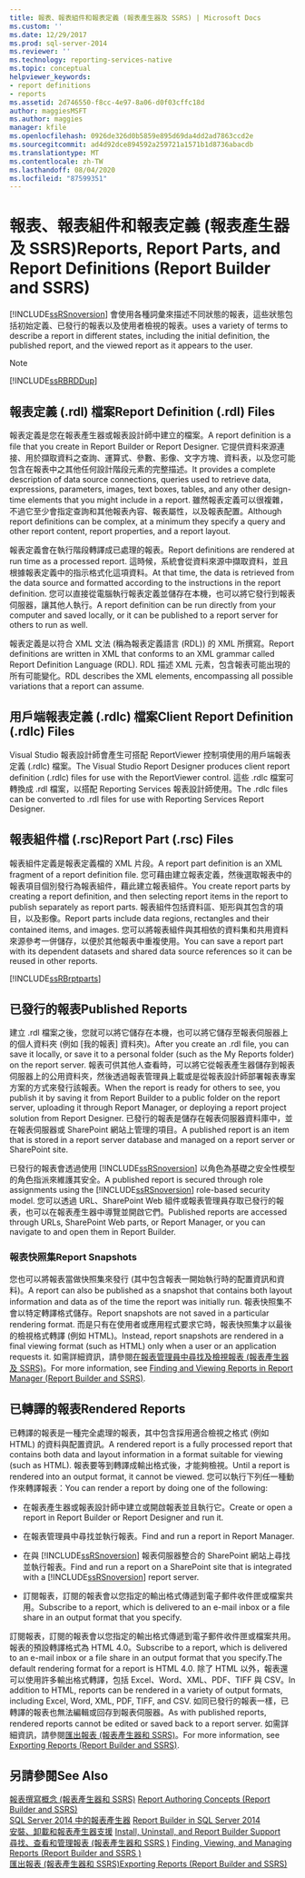 ```yaml
---
title: 報表、報表組件和報表定義 (報表產生器及 SSRS) | Microsoft Docs
ms.custom: ''
ms.date: 12/29/2017
ms.prod: sql-server-2014
ms.reviewer: ''
ms.technology: reporting-services-native
ms.topic: conceptual
helpviewer_keywords:
- report definitions
- reports
ms.assetid: 2d746550-f8cc-4e97-8a06-d0f03cffc18d
author: maggiesMSFT
ms.author: maggies
manager: kfile
ms.openlocfilehash: 0926de326d0b5859e895d69da4dd2ad7863ccd2e
ms.sourcegitcommit: ad4d92dce894592a259721a1571b1d8736abacdb
ms.translationtype: MT
ms.contentlocale: zh-TW
ms.lasthandoff: 08/04/2020
ms.locfileid: "87599351"
---
```

# <a name="reports-report-parts-and-report-definitions-report-builder-and-ssrs"></a><span data-ttu-id="ae866-102">報表、報表組件和報表定義 (報表產生器及 SSRS)</span><span class="sxs-lookup"><span data-stu-id="ae866-102">Reports, Report Parts, and Report Definitions (Report Builder and SSRS)</span></span>
  [!INCLUDE[ssRSnoversion](../../includes/ssrsnoversion-md.md)] <span data-ttu-id="ae866-103">會使用各種詞彙來描述不同狀態的報表，這些狀態包括初始定義、已發行的報表以及使用者檢視的報表。</span><span class="sxs-lookup"><span data-stu-id="ae866-103">uses a variety of terms to describe a report in different states, including the initial definition, the published report, and the viewed report as it appears to the user.</span></span>  
  
> [!NOTE]  
>  [!INCLUDE[ssRBRDDup](../../includes/ssrbrddup-md.md)]  
  
## <a name="report-definition-rdl-files"></a><span data-ttu-id="ae866-104">報表定義 (.rdl) 檔案</span><span class="sxs-lookup"><span data-stu-id="ae866-104">Report Definition (.rdl) Files</span></span>  
 <span data-ttu-id="ae866-105">報表定義是您在報表產生器或報表設計師中建立的檔案。</span><span class="sxs-lookup"><span data-stu-id="ae866-105">A report definition is a file that you create in Report Builder or Report Designer.</span></span> <span data-ttu-id="ae866-106">它提供資料來源連接、用於擷取資料之查詢、運算式、參數、影像、文字方塊、資料表，以及您可能包含在報表中之其他任何設計階段元素的完整描述。</span><span class="sxs-lookup"><span data-stu-id="ae866-106">It provides a complete description of data source connections, queries used to retrieve data, expressions, parameters, images, text boxes, tables, and any other design-time elements that you might include in a report.</span></span> <span data-ttu-id="ae866-107">雖然報表定義可以很複雜，不過它至少會指定查詢和其他報表內容、報表屬性，以及報表配置。</span><span class="sxs-lookup"><span data-stu-id="ae866-107">Although report definitions can be complex, at a minimum they specify a query and other report content, report properties, and a report layout.</span></span>  
  
 <span data-ttu-id="ae866-108">報表定義會在執行階段轉譯成已處理的報表。</span><span class="sxs-lookup"><span data-stu-id="ae866-108">Report definitions are rendered at run time as a processed report.</span></span> <span data-ttu-id="ae866-109">這時候，系統會從資料來源中擷取資料，並且根據報表定義中的指示格式化這項資料。</span><span class="sxs-lookup"><span data-stu-id="ae866-109">At that time, the data is retrieved from the data source and formatted according to the instructions in the report definition.</span></span> <span data-ttu-id="ae866-110">您可以直接從電腦執行報表定義並儲存在本機，也可以將它發行到報表伺服器，讓其他人執行。</span><span class="sxs-lookup"><span data-stu-id="ae866-110">A report definition can be run directly from your computer and saved locally, or it can be published to a report server for others to run as well.</span></span>  
  
 <span data-ttu-id="ae866-111">報表定義是以符合 XML 文法 (稱為報表定義語言 (RDL)) 的 XML 所撰寫。</span><span class="sxs-lookup"><span data-stu-id="ae866-111">Report definitions are written in XML that conforms to an XML grammar called Report Definition Language (RDL).</span></span> <span data-ttu-id="ae866-112">RDL 描述 XML 元素，包含報表可能出現的所有可能變化。</span><span class="sxs-lookup"><span data-stu-id="ae866-112">RDL describes the XML elements, encompassing all possible variations that a report can assume.</span></span>  
  
## <a name="client-report-definition-rdlc-files"></a><span data-ttu-id="ae866-113">用戶端報表定義 (.rdlc) 檔案</span><span class="sxs-lookup"><span data-stu-id="ae866-113">Client Report Definition (.rdlc) Files</span></span>  
 <span data-ttu-id="ae866-114">Visual Studio 報表設計師會產生可搭配 ReportViewer 控制項使用的用戶端報表定義 (.rdlc) 檔案。</span><span class="sxs-lookup"><span data-stu-id="ae866-114">The Visual Studio Report Designer produces client report definition (.rdlc) files for use with the ReportViewer control.</span></span> <span data-ttu-id="ae866-115">這些 .rdlc 檔案可轉換成 .rdl 檔案，以搭配 Reporting Services 報表設計師使用。</span><span class="sxs-lookup"><span data-stu-id="ae866-115">The .rdlc files can be converted to .rdl files for use with Reporting Services Report Designer.</span></span>  
  
## <a name="report-part-rsc-files"></a><span data-ttu-id="ae866-116">報表組件檔 (.rsc)</span><span class="sxs-lookup"><span data-stu-id="ae866-116">Report Part (.rsc) Files</span></span>  
 <span data-ttu-id="ae866-117">報表組件定義是報表定義檔的 XML 片段。</span><span class="sxs-lookup"><span data-stu-id="ae866-117">A report part definition is an XML fragment of a report definition file.</span></span> <span data-ttu-id="ae866-118">您可藉由建立報表定義，然後選取報表中的報表項目個別發行為報表組件，藉此建立報表組件。</span><span class="sxs-lookup"><span data-stu-id="ae866-118">You create report parts by creating a report definition, and then selecting report items in the report to publish separately as report parts.</span></span> <span data-ttu-id="ae866-119">報表組件包括資料區、矩形與其包含的項目，以及影像。</span><span class="sxs-lookup"><span data-stu-id="ae866-119">Report parts include data regions, rectangles and their contained items, and images.</span></span> <span data-ttu-id="ae866-120">您可以將報表組件與其相依的資料集和共用資料來源參考一併儲存，以便於其他報表中重複使用。</span><span class="sxs-lookup"><span data-stu-id="ae866-120">You can save a report part with its dependent datasets and shared data source references so it can be reused in other reports.</span></span>  
  
 [!INCLUDE[ssRBrptparts](../../includes/ssrbrptparts-md.md)]  
  
## <a name="published-reports"></a><span data-ttu-id="ae866-121">已發行的報表</span><span class="sxs-lookup"><span data-stu-id="ae866-121">Published Reports</span></span>  
 <span data-ttu-id="ae866-122">建立 .rdl 檔案之後，您就可以將它儲存在本機，也可以將它儲存至報表伺服器上的個人資料夾 (例如 [我的報表] 資料夾)。</span><span class="sxs-lookup"><span data-stu-id="ae866-122">After you create an .rdl file, you can save it locally, or save it to a personal folder (such as the My Reports folder) on the report server.</span></span> <span data-ttu-id="ae866-123">報表可供其他人查看時，可以將它從報表產生器儲存到報表伺服器上的公用資料夾，然後透過報表管理員上載或是從報表設計師部署報表專案方案的方式來發行該報表。</span><span class="sxs-lookup"><span data-stu-id="ae866-123">When the report is ready for others to see, you publish it by saving it from Report Builder to a public folder on the report server, uploading it through Report Manager, or deploying a report project solution from Report Designer.</span></span> <span data-ttu-id="ae866-124">已發行的報表是儲存在報表伺服器資料庫中，並在報表伺服器或 SharePoint 網站上管理的項目。</span><span class="sxs-lookup"><span data-stu-id="ae866-124">A published report is an item that is stored in a report server database and managed on a report server or SharePoint site.</span></span>  
  
 <span data-ttu-id="ae866-125">已發行的報表會透過使用 [!INCLUDE[ssRSnoversion](../../includes/ssrsnoversion-md.md)] 以角色為基礎之安全性模型的角色指派來維護其安全。</span><span class="sxs-lookup"><span data-stu-id="ae866-125">A published report is secured through role assignments using the [!INCLUDE[ssRSnoversion](../../includes/ssrsnoversion-md.md)] role-based security model.</span></span> <span data-ttu-id="ae866-126">您可以透過 URL、SharePoint Web 組件或報表管理員存取已發行的報表，也可以在報表產生器中導覽並開啟它們。</span><span class="sxs-lookup"><span data-stu-id="ae866-126">Published reports are accessed through URLs, SharePoint Web parts, or Report Manager, or you can navigate to and open them in Report Builder.</span></span>  
  
### <a name="report-snapshots"></a><span data-ttu-id="ae866-127">報表快照集</span><span class="sxs-lookup"><span data-stu-id="ae866-127">Report Snapshots</span></span>  
 <span data-ttu-id="ae866-128">您也可以將報表當做快照集來發行 (其中包含報表一開始執行時的配置資訊和資料)。</span><span class="sxs-lookup"><span data-stu-id="ae866-128">A report can also be published as a snapshot that contains both layout information and data as of the time the report was initially run.</span></span> <span data-ttu-id="ae866-129">報表快照集不會以特定轉譯格式儲存。</span><span class="sxs-lookup"><span data-stu-id="ae866-129">Report snapshots are not saved in a particular rendering format.</span></span> <span data-ttu-id="ae866-130">而是只有在使用者或應用程式要求它時，報表快照集才以最後的檢視格式轉譯 (例如 HTML)。</span><span class="sxs-lookup"><span data-stu-id="ae866-130">Instead, report snapshots are rendered in a final viewing format (such as HTML) only when a user or an application requests it.</span></span> <span data-ttu-id="ae866-131">如需詳細資訊，請參閱[在報表管理員中尋找及檢視報表 &#40;報表產生器及 SSRS&#41;](../report-builder/finding-and-viewing-reports-in-the-web-portal-report-builder-and-ssrs.md)。</span><span class="sxs-lookup"><span data-stu-id="ae866-131">For more information, see [Finding and Viewing Reports in Report Manager &#40;Report Builder and SSRS&#41;](../report-builder/finding-and-viewing-reports-in-the-web-portal-report-builder-and-ssrs.md).</span></span>  
  
## <a name="rendered-reports"></a><span data-ttu-id="ae866-132">已轉譯的報表</span><span class="sxs-lookup"><span data-stu-id="ae866-132">Rendered Reports</span></span>  
 <span data-ttu-id="ae866-133">已轉譯的報表是一種完全處理的報表，其中包含採用適合檢視之格式 (例如 HTML) 的資料與配置資訊。</span><span class="sxs-lookup"><span data-stu-id="ae866-133">A rendered report is a fully processed report that contains both data and layout information in a format suitable for viewing (such as HTML).</span></span> <span data-ttu-id="ae866-134">報表要等到轉譯成輸出格式後，才能夠檢視。</span><span class="sxs-lookup"><span data-stu-id="ae866-134">Until a report is rendered into an output format, it cannot be viewed.</span></span> <span data-ttu-id="ae866-135">您可以執行下列任一種動作來轉譯報表：</span><span class="sxs-lookup"><span data-stu-id="ae866-135">You can render a report by doing one of the following:</span></span>  
  
-   <span data-ttu-id="ae866-136">在報表產生器或報表設計師中建立或開啟報表並且執行它。</span><span class="sxs-lookup"><span data-stu-id="ae866-136">Create or open a report in Report Builder or Report Designer and run it.</span></span>  
  
-   <span data-ttu-id="ae866-137">在報表管理員中尋找並執行報表。</span><span class="sxs-lookup"><span data-stu-id="ae866-137">Find and run a report in Report Manager.</span></span>  
  
-   <span data-ttu-id="ae866-138">在與 [!INCLUDE[ssRSnoversion](../../includes/ssrsnoversion-md.md)] 報表伺服器整合的 SharePoint 網站上尋找並執行報表。</span><span class="sxs-lookup"><span data-stu-id="ae866-138">Find and run a report on a SharePoint site that is integrated with a [!INCLUDE[ssRSnoversion](../../includes/ssrsnoversion-md.md)] report server.</span></span>  
  
-   <span data-ttu-id="ae866-139">訂閱報表，訂閱的報表會以您指定的輸出格式傳遞到電子郵件收件匣或檔案共用。</span><span class="sxs-lookup"><span data-stu-id="ae866-139">Subscribe to a report, which is delivered to an e-mail inbox or a file share in an output format that you specify.</span></span>  
  
 <span data-ttu-id="ae866-140">訂閱報表，訂閱的報表會以您指定的輸出格式傳遞到電子郵件收件匣或檔案共用。報表的預設轉譯格式為 HTML 4.0。</span><span class="sxs-lookup"><span data-stu-id="ae866-140">Subscribe to a report, which is delivered to an e-mail inbox or a file share in an output format that you specify.The default rendering format for a report is HTML 4.0.</span></span> <span data-ttu-id="ae866-141">除了 HTML 以外，報表還可以使用許多輸出格式轉譯，包括 Excel、Word、XML、PDF、TIFF 與 CSV。</span><span class="sxs-lookup"><span data-stu-id="ae866-141">In addition to HTML, reports can be rendered in a variety of output formats, including Excel, Word, XML, PDF, TIFF, and CSV.</span></span> <span data-ttu-id="ae866-142">如同已發行的報表一樣，已轉譯的報表也無法編輯或回存到報表伺服器。</span><span class="sxs-lookup"><span data-stu-id="ae866-142">As with published reports, rendered reports cannot be edited or saved back to a report server.</span></span> <span data-ttu-id="ae866-143">如需詳細資訊，請參閱[匯出報表 &#40;報表產生器和 SSRS&#41;](../report-builder/export-reports-report-builder-and-ssrs.md)。</span><span class="sxs-lookup"><span data-stu-id="ae866-143">For more information, see [Exporting Reports &#40;Report Builder and SSRS&#41;](../report-builder/export-reports-report-builder-and-ssrs.md).</span></span>  
  
## <a name="see-also"></a><span data-ttu-id="ae866-144">另請參閱</span><span class="sxs-lookup"><span data-stu-id="ae866-144">See Also</span></span>  
 <span data-ttu-id="ae866-145">[報表撰寫概念 &#40;報表產生器和 SSRS&#41;](report-authoring-concepts-report-builder-and-ssrs.md) </span><span class="sxs-lookup"><span data-stu-id="ae866-145">[Report Authoring Concepts &#40;Report Builder and SSRS&#41;](report-authoring-concepts-report-builder-and-ssrs.md) </span></span>  
 <span data-ttu-id="ae866-146">[SQL Server 2014 中的報表產生器](../report-builder/report-builder-in-sql-server-2016.md) </span><span class="sxs-lookup"><span data-stu-id="ae866-146">[Report Builder in SQL Server 2014](../report-builder/report-builder-in-sql-server-2016.md) </span></span>  
 <span data-ttu-id="ae866-147">[安裝、卸載和報表產生器支援](../install-uninstall-and-report-builder-support.md) </span><span class="sxs-lookup"><span data-stu-id="ae866-147">[Install, Uninstall, and Report Builder Support](../install-uninstall-and-report-builder-support.md) </span></span>  
 <span data-ttu-id="ae866-148">[尋找、查看和管理報表 &#40;報表產生器和 SSRS &#41;](../report-builder/finding-viewing-and-managing-reports-report-builder-and-ssrs.md) </span><span class="sxs-lookup"><span data-stu-id="ae866-148">[Finding, Viewing, and Managing Reports &#40;Report Builder and SSRS &#41;](../report-builder/finding-viewing-and-managing-reports-report-builder-and-ssrs.md) </span></span>  
 [<span data-ttu-id="ae866-149">匯出報表 &#40;報表產生器和 SSRS&#41;</span><span class="sxs-lookup"><span data-stu-id="ae866-149">Exporting Reports &#40;Report Builder and SSRS&#41;</span></span>](../report-builder/export-reports-report-builder-and-ssrs.md)  
  
  
